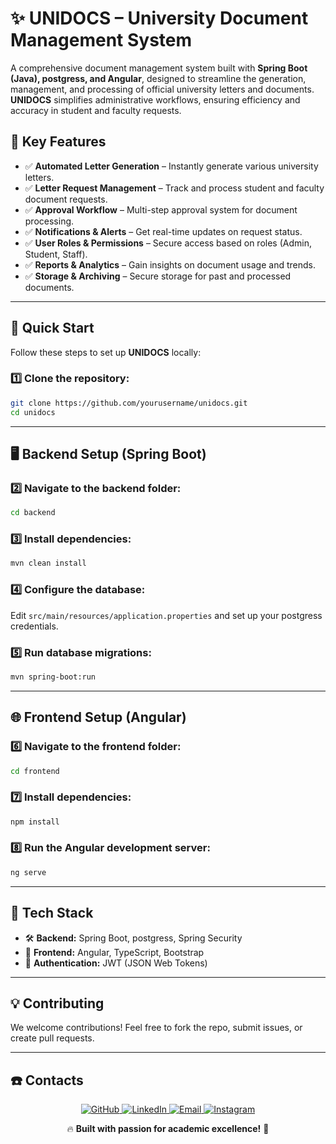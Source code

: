 # ✨ UNIDOCS – University Document Management System 

A comprehensive document management system built with **Spring Boot (Java), postgress, and Angular**, designed to streamline the generation, management, and processing of official university letters and documents. **UNIDOCS** simplifies administrative workflows, ensuring efficiency and accuracy in student and faculty requests.

## 🌟 Key Features

- ✅ **Automated Letter Generation** – Instantly generate various university letters.  
- ✅ **Letter Request Management** – Track and process student and faculty document requests.  
- ✅ **Approval Workflow** – Multi-step approval system for document processing.  
- ✅ **Notifications & Alerts** – Get real-time updates on request status.  
- ✅ **User Roles & Permissions** – Secure access based on roles (Admin, Student, Staff).  
- ✅ **Reports & Analytics** – Gain insights on document usage and trends.  
- ✅ **Storage & Archiving** – Secure storage for past and processed documents.  

---

## 🚀 Quick Start

Follow these steps to set up **UNIDOCS** locally:

### 1️⃣ Clone the repository:
```sh
git clone https://github.com/yourusername/unidocs.git
cd unidocs
```

---

## 🖥️ Backend Setup (Spring Boot)

### 2️⃣ Navigate to the backend folder:
```sh
cd backend
```

### 3️⃣ Install dependencies:
```sh
mvn clean install
```

### 4️⃣ Configure the database:
Edit `src/main/resources/application.properties` and set up your postgress credentials.

### 5️⃣ Run database migrations:
```sh
mvn spring-boot:run
```

---

## 🌐 Frontend Setup (Angular)

### 6️⃣ Navigate to the frontend folder:
```sh
cd frontend
```

### 7️⃣ Install dependencies:
```sh
npm install
```

### 8️⃣ Run the Angular development server:
```sh
ng serve
```

---

## 📌 Tech Stack

- 🛠️ **Backend:** Spring Boot, postgress, Spring Security  
- 🎨 **Frontend:** Angular, TypeScript, Bootstrap  
- 🔐 **Authentication:** JWT (JSON Web Tokens)  

---

## 💡 Contributing

We welcome contributions! Feel free to fork the repo, submit issues, or create pull requests.

---

## ☎️ Contacts

<div align="center">
  <a href="https://github.com/Ramadhani-Yassin" target="_blank">
    <img src="https://img.shields.io/badge/GitHub-181717?style=for-the-badge&logo=github&logoColor=white" alt="GitHub">
  </a>
  <a href="https://www.linkedin.com/in/ramadhani-yassin-ramadhani/" target="_blank">
    <img src="https://img.shields.io/badge/LinkedIn-0077B5?style=for-the-badge&logo=linkedin&logoColor=white" alt="LinkedIn">
  </a>
  <a href="mailto:yasynramah@gmail.com">
    <img src="https://img.shields.io/badge/Email-D14836?style=for-the-badge&logo=gmail&logoColor=white" alt="Email">
  </a>
  <a href="https://www.instagram.com/rm_tech.tz/" target="_blank">
    <img src="https://img.shields.io/badge/Instagram-E4405F?style=for-the-badge&logo=instagram&logoColor=white" alt="Instagram">
  </a>
  
🔥 **Built with passion for academic excellence!** 🚀
</div>

